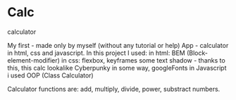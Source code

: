 # Calc
calculator

My first - made only by myself (without any tutorial or help) App - calculator in html, css and javascript.
In this project I used:
in html: BEM (Block-element-modifier)
in css: flexbox, keyframes some text shadow - thanks to this, this calc lookalike Cyberpunky in some way, googleFonts
in Javascript i used OOP (Class Calculator)

Calculator functions are: add, multiply, divide, power, substract numbers.

